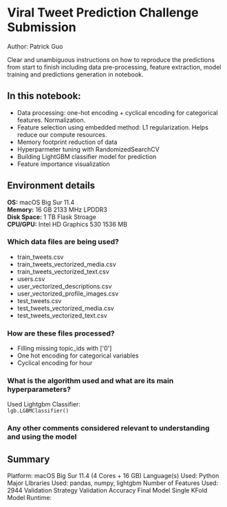 # Viral Tweet Prediction Challenge Submission
Author: Patrick Guo

Clear and unambiguous instructions on how to reproduce the predictions from start to finish including data pre-processing, feature extraction, model training and predictions generation in notebook.

## In this notebook:
- Data processing: one-hot encoding + cyclical encoding for categorical features. Normalization.
- Feature selection using embedded method: L1 regularization. Helps reduce our compute resources.
- Memory footprint reduction of data
- Hyperparmeter tuning with RandomizedSearchCV
- Building LightGBM classifier model for prediction
- Feature importance visualization

## Environment details 
**OS:** macOS Big Sur 11.4  
**Memory:** 16 GB 2133 MHz LPDDR3  
**Disk Space:** 1 TB Flask Stroage  
**CPU/GPU:** Intel HD Graphics 530 1536 MB  

### Which data files are being used?
- train_tweets.csv
- train_tweets_vectorized_media.csv
- train_tweets_vectorized_text.csv
- users.csv
- user_vectorized_descriptions.csv
- user_vectorized_profile_images.csv
- test_tweets.csv
- test_tweets_vectorized_media.csv
- test_tweets_vectorized_text.csv

### How are these files processed?
- Filling missing topic_ids with ['0']
- One hot encoding for categorical variables
- Cyclical encoding for hour

### What is the algorithm used and what are its main hyperparameters?
Used Lightgbm Classifier:  
``` lgb.LGBMClassifier() ```
### Any other comments considered relevant to understanding and using the model


## Summary
Platform: macOS Big Sur 11.4  (4 Cores + 16 GB)
Language(s) Used: Python
Major LIbraries Used: pandas, numpy, lightgbm
Number of Features Used: 2944 
Validation Strategy
Validation Accuracy
Final Model
Single KFold Model Runtime: 

